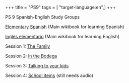 +++
title = "PS9"
tags = [ "target-language:en",]
+++

PS 9 Spanish-English Study Groups[]()

[Elementary Spanish](https://en.wikibooks.org/wiki/Elementary_Spanish)
(Main wikibook for learning Spanish)

[Inglés
elementario](https://es.wikibooks.org/wiki/Ingl%C3%A9s_elementario)
(Main wikibook for learning English)

Session 1: [The Family](http://wikiotics.org/es/Family1)

Session 2: [In the Bodega](http://wikiotics.org/es/En_La_Bodega)

Session 3: [Talking to your kids](http://wikiotics.org/en/school)

Session 4: [School items](http://wikiotics.org/en/school_items) (still
needs audio)
